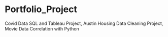 # Portfolio_Project
Covid Data SQL and Tableau Project,
Austin Housing Data Cleaning Project,
Movie Data Correlation with Python
